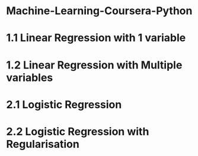 # Machine-Learning-Coursera-Python
# 1.1 Linear Regression with 1 variable 
# 1.2 Linear Regression with Multiple variables 
# 2.1 Logistic Regression 
# 2.2 Logistic Regression with Regularisation 
